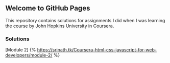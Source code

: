 ## Welcome to GitHub Pages

This repository contains solutions for assignments I did when I was learning the course by John Hopkins University in Coursera.

### Solutions

[Module 2] {% https://srinath.tk/Coursera-html-css-javascript-for-web-developers/module-2/ %} 

